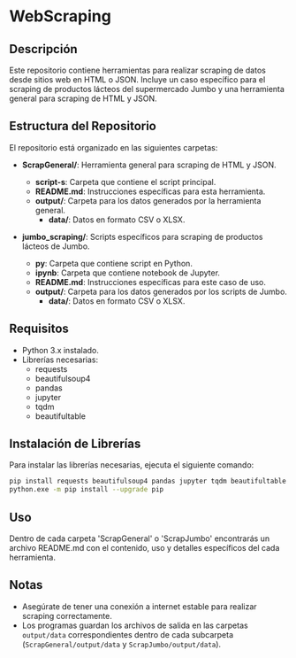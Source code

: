 # WebScraping

## Descripción

Este repositorio contiene herramientas para realizar scraping de datos desde sitios web en HTML o JSON. Incluye un caso específico para el scraping de productos lácteos del supermercado Jumbo y una herramienta general para scraping de HTML y JSON.

## Estructura del Repositorio

El repositorio está organizado en las siguientes carpetas:

- **ScrapGeneral/**: Herramienta general para scraping de HTML y JSON.

  - **script-s**: Carpeta que contiene el script principal.
  - **README.md**: Instrucciones específicas para esta herramienta.
  - **output/**: Carpeta para los datos generados por la herramienta general.
    - **data/**: Datos en formato CSV o XLSX.

- **jumbo_scraping/**: Scripts específicos para scraping de productos lácteos de Jumbo.
  - **py**: Carpeta que contiene script en Python.
  - **ipynb**: Carpeta que contiene notebook de Jupyter.
  - **README.md**: Instrucciones específicas para este caso de uso.
  - **output/**: Carpeta para los datos generados por los scripts de Jumbo.
    - **data/**: Datos en formato CSV o XLSX.

## Requisitos

- Python 3.x instalado.
- Librerías necesarias:
  - requests
  - beautifulsoup4
  - pandas
  - jupyter
  - tqdm
  - beautifultable

## Instalación de Librerías

Para instalar las librerías necesarias, ejecuta el siguiente comando:

```bash
pip install requests beautifulsoup4 pandas jupyter tqdm beautifultable
python.exe -m pip install --upgrade pip
```

## Uso

Dentro de cada carpeta 'ScrapGeneral' o 'ScrapJumbo' encontrarás un archivo README.md con el contenido, uso y detalles específicos del cada herramienta.

## Notas

- Asegúrate de tener una conexión a internet estable para realizar scraping correctamente.
- Los programas guardan los archivos de salida en las carpetas `output/data` correspondientes dentro de cada subcarpeta (`ScrapGeneral/output/data` y `ScrapJumbo/output/data`).
